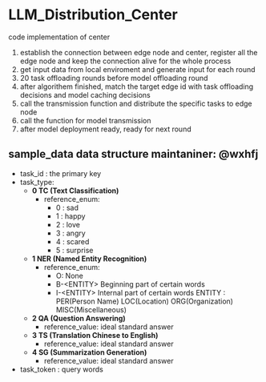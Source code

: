 # LLM_Distribution_Center
code implementation of center
1. establish the connection between edge node and center, register all the edge node and keep the connection alive for the whole process
2. get input data from local enviroment and generate input for each round
3. 20 task offloading rounds before model offloading round
4. after algorithem finished, match the target edge id with task offloading decisions and model caching decisions
5. call the transmission function and distribute the specific tasks to edge node
6. call the function for model transmission
7. after model deployment ready, ready for next round


## sample_data data structure  maintaniner: @wxhfj
* task_id : 
    the primary key 
* task_type: 
    * **0 TC (Text Classification)**
        * reference_enum:
            * 0 : sad
            * 1 : happy
            * 2 : love
            * 3 : angry
            * 4 : scared
            * 5 : surprise
    * **1 NER (Named Entity Recognition)**
        * reference_enum:
            * O: None 
            * B-\<ENTITY\> Beginning part of certain words
            * I-\<ENTITY\> Internal part of certain words
        ENTITY : PER(Person Name) LOC(Location) ORG(Organization)  MISC(Miscellaneous)
    * **2 QA (Question Answering)**
        * reference_value: ideal standard answer
    * **3 TS (Translation Chinese to English)** 
        * reference_value: ideal standard answer
    * **4 SG (Summarization Generation)**
        * reference_value: ideal standard answer
* task_token : 
    query words

